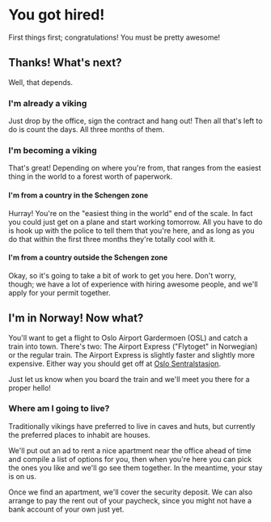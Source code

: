 # You got hired!

First things first; congratulations! You must be pretty awesome!

## Thanks! What's next?

Well, that depends.

### I'm already a viking

Just drop by the office, sign the contract and hang out! Then all that's left
to do is count the days. All three months of them.

### I'm becoming a viking

That's great! Depending on where you're from, that ranges from the easiest
thing in the world to a forest worth of paperwork.

#### I'm from a country in the Schengen zone

Hurray! You're on the "easiest thing in the world" end of the scale. In fact
you could just get on a plane and start working tomorrow. All you have to do
is hook up with the police to tell them that you're here, and as long as you
do that within the first three months they're totally cool with it.

#### I'm from a country outside the Schengen zone

Okay, so it's going to take a bit of work to get you here. Don't worry, though;
we have a lot of experience with hiring awesome people, and we'll apply for your
permit together.

## I'm in Norway! Now what?

You'll want to get a flight to Oslo Airport Gardermoen (OSL) and catch a train
into town. There's two: The Airport Express ("Flytoget" in Norwegian) or the
regular train. The Airport Express is slightly faster and slightly more expensive.
Either way you should get off at [Oslo Sentralstasjon](https://www.google.no/maps/place/Oslo+Sentralstasjon/@59.911032,10.752408,17z).

Just let us know when you board the train and we'll meet you there for a
proper hello!

### Where am I going to live?

Traditionally vikings have preferred to live in caves and huts, but currently the preferred places to
inhabit are houses.

We'll put out an ad to rent a nice apartment near the office ahead of time and compile a list
of options for you, then when you're here you can pick the ones you like and we'll go see
them together. In the meantime, your stay is on us.

Once we find an apartment, we'll cover the security deposit. We can also arrange to pay the
rent out of your paycheck, since you might not have a bank account of your own just yet.

